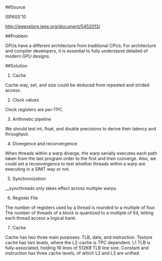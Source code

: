 ##Source

ISPASS'10

http://ieeexplore.ieee.org/document/5452013/

##Problem

GPUs have a different architecture from traditional CPUs. For architecture and compiler developers, it is essential to fully understand detailed of modern GPU designs.

##Solution

1. Cache

Cache way, set, and size could be deduced from repeated and strided access. 

2. Clock values

Clock registers are per-TPC.

3. Arithmetic pipeline

We should test int, float, and double precisions to derive their latency and throughput.

4. Divergence and reconvergence

When threads within a warp diverge, the warp serially executes each path taken from the last program order to the first and then converge. Also, we could set a reconvergence to test whether threads within a warp are executing in a SIMT way or not.

5. Synchronization

__syncthreads only takes effect across multiple warps.

6. Register File

The number of registers used by a thread is rounded to a multiple of four. The number of threads of a block is quantized to a multiple of 64, letting each thread access a logical bank.

7. Cache

Cache has two three main purposes: TLB, data, and instruction. Texture cache has two levels, where the L2-cache is TPC dependent. L1 TLB is fully-associated, holding 16 lines of 512KB TLB line size. Constant and instruction has three cache levels, of which L2 and L3 are unified.

